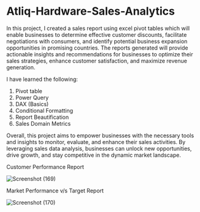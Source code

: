 # Atliq-Hardware-Sales-Analytics

In this project, I created a sales report using excel pivot tables which will enable businesses to determine effective customer discounts, facilitate negotiations with consumers, and identify potential business expansion opportunities in promising countries. The reports generated will provide actionable insights and recommendations for businesses to optimize their sales strategies, enhance customer satisfaction, and maximize revenue generation.

I have learned the following:

1. Pivot table
2. Power Query
3. DAX (Basics)
4. Conditional Formatting
5. Report Beautification
6. Sales Domain Metrics

Overall, this project aims to empower businesses with the necessary tools and insights to monitor, evaluate, and enhance their sales activities. By leveraging sales data analysis, businesses can unlock new opportunities, drive growth, and stay competitive in the dynamic market landscape.

Customer Performance Report


![Screenshot (169)](https://github.com/ridhi0228/Atliq-Hardware-Sales-Analytics/assets/132190698/09196d1d-f6e3-4541-8066-7d7c4ced3e80)


Market Performance v/s Target Report


![Screenshot (170)](https://github.com/ridhi0228/Atliq-Hardware-Sales-Analytics/assets/132190698/4a6372d7-5054-47d7-84aa-3a100f22d00e)

